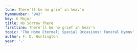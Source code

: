```yaml
---
tune: There'll be no grief in heav'n
hymnnumber: '943'
key: G Major
title: No Sorrow There
firstline: There'll be no grief in heav'n
topic: 'The Home Eternal; Special Occasions: Funeral Hymns'
author: F. D. Huntington
year: '-'
---
```

